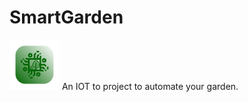 # SmartGarden
<img src="app/src/main/res/mipmap-xxxhdpi/splashscreen_foreground.png" alt="Logo" width="80" height="80">
An IOT to project to automate your garden.
